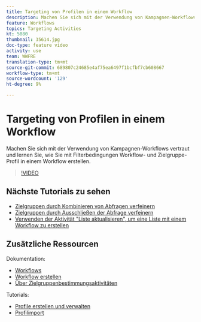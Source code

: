 ```yaml
---
title: Targeting von Profilen in einem Workflow
description: Machen Sie sich mit der Verwendung von Kampagnen-Workflows vertraut und lernen Sie, wie Sie mit Filterbedingungen Workflow- und Zielgruppe-Profil in einem Workflow erstellen.
feature: Workflows
topics: Targeting Activities
kt: 5080
thumbnail: 35614.jpg
doc-type: feature video
activity: use
team: WWFRE
translation-type: tm+mt
source-git-commit: 689807c24685e4af75ea6497f1bcfbf7cb608667
workflow-type: tm+mt
source-wordcount: '129'
ht-degree: 9%

---
```



# Targeting von Profilen in einem Workflow

Machen Sie sich mit der Verwendung von Kampagnen-Workflows vertraut und lernen Sie, wie Sie mit Filterbedingungen Workflow- und Zielgruppe-Profil in einem Workflow erstellen.

>[!VIDEO](https://video.tv.adobe.com/v/35614?quality=12)

## Nächste Tutorials zu sehen

* [Zielgruppen durch Kombinieren von Abfragen verfeinern](/help/acc/automating-with-workflows/refining-targets-by-combining-query-results.md)
* [Zielgruppen durch Ausschließen der Abfrage verfeinern](/help/acc/automating-with-workflows/refining-targets-by-excluding-query-results.md)
* [Verwenden der Aktivität &quot;Liste aktualisieren&quot;, um eine Liste mit einem Workflow zu erstellen](/help/acc/automating-with-workflows/using-the-update-list-activity.md)

## Zusätzliche Ressourcen

Dokumentation:

* [Workflows](https://docs.adobe.com/content/help/en/campaign-classic/using/automating-with-workflows/introduction/about-workflows.html)
* [Workflow erstellen   ](https://docs.adobe.com/content/help/en/campaign-classic-learn/tutorials/getting-started/creating-a-workflow.html)
* [Über Zielgruppenbestimmungsaktivitäten](https://docs.adobe.com/content/help/en/campaign-classic/using/automating-with-workflows/targeting-activities/about-targeting-activities.html)

Tutorials:

* [Profile erstellen und verwalten](/help/acc/profile-management/create-and-manage-profiles.md)
* [Profilimport](/help/acc/data-management/importing-profiles.md)  
